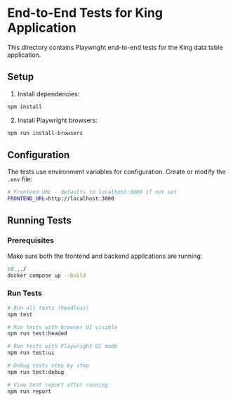 # End-to-End Tests for King Application

This directory contains Playwright end-to-end tests for the King data table application.

## Setup

1. Install dependencies:
```bash
npm install
```

2. Install Playwright browsers:
```bash
npm run install-browsers
```

## Configuration

The tests use environment variables for configuration. Create or modify the `.env` file:

```bash
# Frontend URL - defaults to localhost:3000 if not set
FRONTEND_URL=http://localhost:3000

```

## Running Tests

### Prerequisites
Make sure both the frontend and backend applications are running:

```bash
cd ../
docker compose up --build
```

### Run Tests

```bash
# Run all tests (headless)
npm test

# Run tests with browser UI visible
npm run test:headed

# Run tests with Playwright UI mode
npm run test:ui

# Debug tests step by step
npm run test:debug

# View test report after running
npm run report
```

